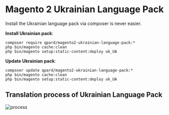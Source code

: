 # Magento 2 Ukrainian Language Pack

Install the Ukrainian language pack via composer is never easier.

**Install Ukrainian pack**:

```
composer require qpard/magento2-ukrainian-language-pack:*
php bin/magento cache:clean
php bin/magento setup:static-content:deploy uk_UA

```


**Update  Ukrainian pack**:

```
composer update qpard/magento2-ukrainian-language-pack:*
php bin/magento cache:clean
php bin/magento setup:static-content:deploy uk_UA

```
## Translation process of Ukrainian Language Pack
![process](http://progressed.io/bar/17)

